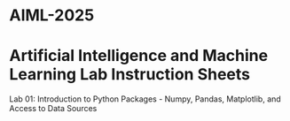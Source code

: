# AIML-2025
# Artificial Intelligence and Machine Learning Lab Instruction Sheets
 Lab 01: Introduction to Python Packages - Numpy, Pandas, Matplotlib, and Access to Data Sources
